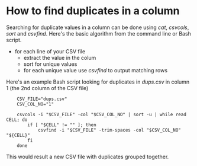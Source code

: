 
# How to find duplicates in a column

Searching for duplicate values in a column can be done using _cat_, _csvcols_, _sort_ 
and _csvfind_. Here's the basic algorithm from the command line or Bash script.

+ for each line of your CSV file
    + extract the value in the colum
    + sort for unique values
    + for each unique value use _csvfind_ to output matching rows

Here's an example Bash script looking for duplicates in *dups.csv*
in column 1 (the 2nd column of the CSV file)

```shell
    CSV_FILE="dups.csv"
    CSV_COL_NO="1"

    csvcols -i "$CSV_FILE" -col "$CSV_COL_NO" | sort -u | while read CELL; do
	    if [ "$CELL" != "" ]; then
		    csvfind -i "$CSV_FILE" -trim-spaces -col "$CSV_COL_NO"  "${CELL}"
	    fi
    done
```

This would result a new CSV file with duplicates grouped together.
